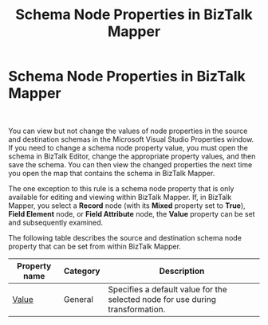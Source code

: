 ﻿---
title: Schema Node Properties in BizTalk Mapper
TOCTitle: Schema Node Properties in BizTalk Mapper
ms:assetid: 15cd7271-c9cb-42b1-8f2b-62fe5efdd497
ms:mtpsurl: https://msdn.microsoft.com/en-us/library/Aa558721(v=BTS.80)
ms:contentKeyID: 51526401
ms.date: 08/30/2017
mtps_version: v=BTS.80
---

# Schema Node Properties in BizTalk Mapper

 

You can view but not change the values of node properties in the source and destination schemas in the Microsoft Visual Studio Properties window. If you need to change a schema node property value, you must open the schema in BizTalk Editor, change the appropriate property values, and then save the schema. You can then view the changed properties the next time you open the map that contains the schema in BizTalk Mapper.

The one exception to this rule is a schema node property that is only available for editing and viewing within BizTalk Mapper. If, in BizTalk Mapper, you select a **Record** node (with its **Mixed** property set to **True**), **Field Element** node, or **Field Attribute** node, the **Value** property can be set and subsequently examined.

The following table describes the source and destination schema node property that can be set from within BizTalk Mapper.

<table>
<thead>
<tr class="header">
<th>Property name</th>
<th>Category</th>
<th>Description</th>
</tr>
</thead>
<tbody>
<tr class="odd">
<td><a href="value-schema-node-property.md">Value</a></td>
<td>General</td>
<td>Specifies a default value for the selected node for use during transformation.</td>
</tr>
</tbody>
</table>

